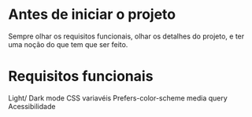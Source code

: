 # Antes de iniciar o projeto
Sempre olhar os requisitos funcionais,
olhar os detalhes do projeto,
e ter uma noção do que tem que ser feito.

# Requisitos funcionais
Light/ Dark mode
CSS variavéis
Prefers-color-scheme media query
Acessibilidade